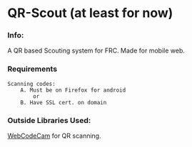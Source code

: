 # QR-Scout (at least for now)

### Info:
A QR based Scouting system for FRC. Made for mobile web.

### Requirements
	Scanning codes: 
		A. Must be on Firefox for android
			or
		B. Have SSL cert. on domain



### Outside Libraries Used:
[WebCodeCam](https://github.com/andrastoth/WebCodeCam) for QR scanning.
